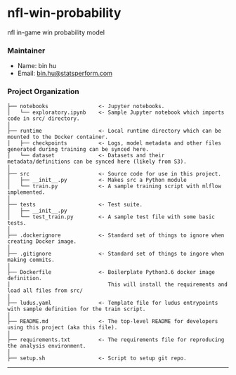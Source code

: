 nfl-win-probability
==============================

nfl in-game win probability model

### Maintainer

* Name: bin hu
* Email: bin.hu@statsperform.com

### Project Organization

    ├── notebooks                <- Jupyter notebooks. 
    │   └── exploratory.ipynb    <- Sample Jupyter notebook which imports code in src/ directory.
    │
    ├── runtime                  <- Local runtime directory which can be mounted to the Docker container. 
    │   ├── checkpoints          <- Logs, model metadata and other files generated during training can be synced here.
    │   └── dataset              <- Datasets and their metadata/definitions can be synced here (likely from S3).
    │
    ├── src                      <- Source code for use in this project.
    │   ├── __init__.py          <- Makes src a Python module
    │   └── train.py             <- A sample training script with mlflow implemented.
    │
    ├── tests                    <- Test suite.
    │   ├── __init__.py
    │   └── test_train.py        <- A sample test file with some basic tests.
    │
    ├── .dockerignore            <- Standard set of things to ignore when creating Docker image.
    │
    ├── .gitignore               <- Standard set of things to ingore when making commits.
    │
    ├── Dockerfile               <- Boilerplate Python3.6 docker image definition. 
    │                               This will install the requirements and load all files from src/
    │
    ├── ludus.yaml               <- Template file for ludus entrypoints with sample definition for the train script. 
    │
    ├── README.md                <- The top-level README for developers using this project (aka this file).
    │
    ├── requirements.txt         <- The requirements file for reproducing the analysis environment.
    │
    ├── setup.sh                 <- Script to setup git repo.

--------